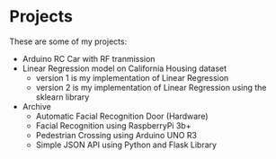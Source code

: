 # Projects

These are some of my projects: 
- Arduino RC Car with RF tranmission
- Linear Regression model on California Housing dataset
    - version 1 is my implementation of Linear Regression
    - version 2 is my implementation of Linear Regression using the sklearn library
- Archive
    - Automatic Facial Recognition Door (Hardware)
    - Facial Recognition using RaspberryPi 3b+
    - Pedestrian Crossing using Arduino UNO R3
    - Simple JSON API using Python and Flask Library

